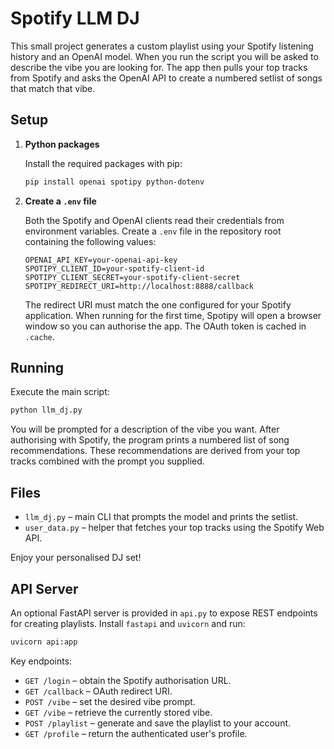 # Spotify LLM DJ

This small project generates a custom playlist using your Spotify listening history and an OpenAI model. When you run the script you will be asked to describe the vibe you are looking for. The app then pulls your top tracks from Spotify and asks the OpenAI API to create a numbered setlist of songs that match that vibe.

## Setup

1. **Python packages**

   Install the required packages with pip:

   ```bash
   pip install openai spotipy python-dotenv
   ```

2. **Create a `.env` file**

   Both the Spotify and OpenAI clients read their credentials from environment variables. Create a `.env` file in the repository root containing the following values:

   ```env
   OPENAI_API_KEY=your-openai-api-key
   SPOTIPY_CLIENT_ID=your-spotify-client-id
   SPOTIPY_CLIENT_SECRET=your-spotify-client-secret
   SPOTIPY_REDIRECT_URI=http://localhost:8888/callback
   ```

   The redirect URI must match the one configured for your Spotify application. When running for the first time, Spotipy will open a browser window so you can authorise the app. The OAuth token is cached in `.cache`.

## Running

Execute the main script:

```bash
python llm_dj.py
```

You will be prompted for a description of the vibe you want. After authorising with Spotify, the program prints a numbered list of song recommendations. These recommendations are derived from your top tracks combined with the prompt you supplied.

## Files

- `llm_dj.py` – main CLI that prompts the model and prints the setlist.
- `user_data.py` – helper that fetches your top tracks using the Spotify Web API.

Enjoy your personalised DJ set!

## API Server

An optional FastAPI server is provided in `api.py` to expose REST
endpoints for creating playlists. Install `fastapi` and `uvicorn` and
run:

```bash
uvicorn api:app
```

Key endpoints:

- `GET /login` – obtain the Spotify authorisation URL.
- `GET /callback` – OAuth redirect URI.
- `POST /vibe` – set the desired vibe prompt.
- `GET /vibe` – retrieve the currently stored vibe.
- `POST /playlist` – generate and save the playlist to your account.
- `GET /profile` – return the authenticated user's profile.


